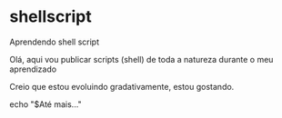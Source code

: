 # shellscript
Aprendendo shell script

Olá, aqui vou publicar scripts (shell) de toda a natureza durante o meu aprendizado

Creio que estou evoluindo gradativamente, estou gostando.

echo "$Até mais..."
